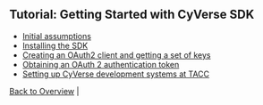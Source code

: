 Tutorial: Getting Started with CyVerse SDK
-------

* [Initial assumptions](getting-started-initial-assumptions.md)
* [Installing the SDK](getting-started-install-sdk.md)
* [Creating an OAuth2 client and getting a set of keys](getting-started-client-create.md)
* [Obtaining an OAuth 2 authentication token](getting-started-set-token.md)
* [Setting up CyVerse development systems at TACC](getting-started-systems.md)

[Back to Overview](../README.md) | 
